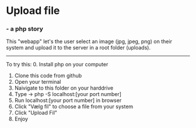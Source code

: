 # Upload file
###                   - a php story


This "webapp" let's the user select an image (jpg, jpeg, png) on their system and upload it to the server in a root folder (uploads). 

-------------------------------------------------------------------
To try this: 
0. Install php on your computer
1. Clone this code from github
2. Open your terminal
3. Naivigate to this folder on your harddrive
4. Type -> php -S localhost:[your port number] 
5. Run localhost:[your port number] in browser
6. Click "Vælg fil" to choose a file from your system 
7. Click "Upload Fil"
8. Enjoy